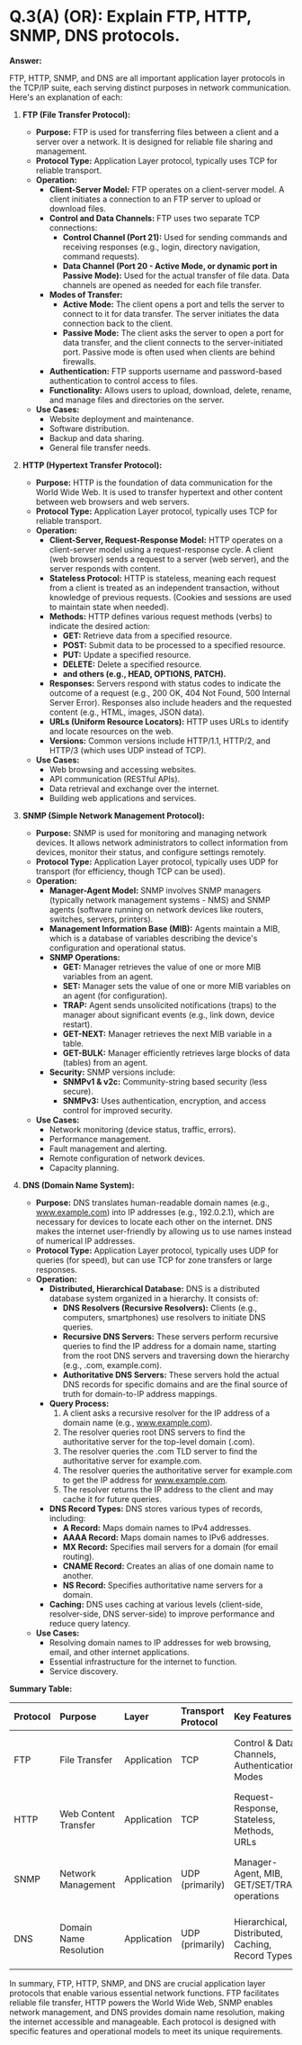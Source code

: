 # Q.3(A) (OR): Explain FTP, HTTP, SNMP, DNS protocols.

**Answer:**

FTP, HTTP, SNMP, and DNS are all important application layer protocols in the TCP/IP suite, each serving distinct purposes in network communication. Here's an explanation of each:

1.  **FTP (File Transfer Protocol):**
    *   **Purpose:** FTP is used for transferring files between a client and a server over a network. It is designed for reliable file sharing and management.
    *   **Protocol Type:** Application Layer protocol, typically uses TCP for reliable transport.
    *   **Operation:**
        *   **Client-Server Model:** FTP operates on a client-server model. A client initiates a connection to an FTP server to upload or download files.
        *   **Control and Data Channels:** FTP uses two separate TCP connections:
            *   **Control Channel (Port 21):** Used for sending commands and receiving responses (e.g., login, directory navigation, command requests).
            *   **Data Channel (Port 20 - Active Mode, or dynamic port in Passive Mode):** Used for the actual transfer of file data. Data channels are opened as needed for each file transfer.
        *   **Modes of Transfer:**
            *   **Active Mode:** The client opens a port and tells the server to connect to it for data transfer. The server initiates the data connection back to the client.
            *   **Passive Mode:** The client asks the server to open a port for data transfer, and the client connects to the server-initiated port. Passive mode is often used when clients are behind firewalls.
        *   **Authentication:** FTP supports username and password-based authentication to control access to files.
        *   **Functionality:** Allows users to upload, download, delete, rename, and manage files and directories on the server.
    *   **Use Cases:**
        *   Website deployment and maintenance.
        *   Software distribution.
        *   Backup and data sharing.
        *   General file transfer needs.

2.  **HTTP (Hypertext Transfer Protocol):**
    *   **Purpose:** HTTP is the foundation of data communication for the World Wide Web. It is used to transfer hypertext and other content between web browsers and web servers.
    *   **Protocol Type:** Application Layer protocol, typically uses TCP for reliable transport.
    *   **Operation:**
        *   **Client-Server, Request-Response Model:** HTTP operates on a client-server model using a request-response cycle. A client (web browser) sends a request to a server (web server), and the server responds with content.
        *   **Stateless Protocol:** HTTP is stateless, meaning each request from a client is treated as an independent transaction, without knowledge of previous requests. (Cookies and sessions are used to maintain state when needed).
        *   **Methods:** HTTP defines various request methods (verbs) to indicate the desired action:
            *   **GET:** Retrieve data from a specified resource.
            *   **POST:** Submit data to be processed to a specified resource.
            *   **PUT:** Update a specified resource.
            *   **DELETE:** Delete a specified resource.
            *   **and others (e.g., HEAD, OPTIONS, PATCH).**
        *   **Responses:** Servers respond with status codes to indicate the outcome of a request (e.g., 200 OK, 404 Not Found, 500 Internal Server Error). Responses also include headers and the requested content (e.g., HTML, images, JSON data).
        *   **URLs (Uniform Resource Locators):** HTTP uses URLs to identify and locate resources on the web.
        *   **Versions:** Common versions include HTTP/1.1, HTTP/2, and HTTP/3 (which uses UDP instead of TCP).
    *   **Use Cases:**
        *   Web browsing and accessing websites.
        *   API communication (RESTful APIs).
        *   Data retrieval and exchange over the internet.
        *   Building web applications and services.

3.  **SNMP (Simple Network Management Protocol):**
    *   **Purpose:** SNMP is used for monitoring and managing network devices. It allows network administrators to collect information from devices, monitor their status, and configure settings remotely.
    *   **Protocol Type:** Application Layer protocol, typically uses UDP for transport (for efficiency, though TCP can be used).
    *   **Operation:**
        *   **Manager-Agent Model:** SNMP involves SNMP managers (typically network management systems - NMS) and SNMP agents (software running on network devices like routers, switches, servers, printers).
        *   **Management Information Base (MIB):** Agents maintain a MIB, which is a database of variables describing the device's configuration and operational status.
        *   **SNMP Operations:**
            *   **GET:** Manager retrieves the value of one or more MIB variables from an agent.
            *   **SET:** Manager sets the value of one or more MIB variables on an agent (for configuration).
            *   **TRAP:** Agent sends unsolicited notifications (traps) to the manager about significant events (e.g., link down, device restart).
            *   **GET-NEXT:** Manager retrieves the next MIB variable in a table.
            *   **GET-BULK:** Manager efficiently retrieves large blocks of data (tables) from an agent.
        *   **Security:** SNMP versions include:
            *   **SNMPv1 & v2c:** Community-string based security (less secure).
            *   **SNMPv3:** Uses authentication, encryption, and access control for improved security.
    *   **Use Cases:**
        *   Network monitoring (device status, traffic, errors).
        *   Performance management.
        *   Fault management and alerting.
        *   Remote configuration of network devices.
        *   Capacity planning.

4.  **DNS (Domain Name System):**
    *   **Purpose:** DNS translates human-readable domain names (e.g., www.example.com) into IP addresses (e.g., 192.0.2.1), which are necessary for devices to locate each other on the internet. DNS makes the internet user-friendly by allowing us to use names instead of numerical IP addresses.
    *   **Protocol Type:** Application Layer protocol, typically uses UDP for queries (for speed), but can use TCP for zone transfers or large responses.
    *   **Operation:**
        *   **Distributed, Hierarchical Database:** DNS is a distributed database system organized in a hierarchy. It consists of:
            *   **DNS Resolvers (Recursive Resolvers):** Clients (e.g., computers, smartphones) use resolvers to initiate DNS queries.
            *   **Recursive DNS Servers:** These servers perform recursive queries to find the IP address for a domain name, starting from the root DNS servers and traversing down the hierarchy (e.g., .com, example.com).
            *   **Authoritative DNS Servers:** These servers hold the actual DNS records for specific domains and are the final source of truth for domain-to-IP address mappings.
        *   **Query Process:**
            1.  A client asks a recursive resolver for the IP address of a domain name (e.g., www.example.com).
            2.  The resolver queries root DNS servers to find the authoritative server for the top-level domain (.com).
            3.  The resolver queries the .com TLD server to find the authoritative server for example.com.
            4.  The resolver queries the authoritative server for example.com to get the IP address for www.example.com.
            5.  The resolver returns the IP address to the client and may cache it for future queries.
        *   **DNS Record Types:** DNS stores various types of records, including:
            *   **A Record:** Maps domain names to IPv4 addresses.
            *   **AAAA Record:** Maps domain names to IPv6 addresses.
            *   **MX Record:** Specifies mail servers for a domain (for email routing).
            *   **CNAME Record:** Creates an alias of one domain name to another.
            *   **NS Record:** Specifies authoritative name servers for a domain.
        *   **Caching:** DNS uses caching at various levels (client-side, resolver-side, DNS server-side) to improve performance and reduce query latency.
    *   **Use Cases:**
        *   Resolving domain names to IP addresses for web browsing, email, and other internet applications.
        *   Essential infrastructure for the internet to function.
        *   Service discovery.

**Summary Table:**

| Protocol | Purpose                     | Layer | Transport Protocol | Key Features                                   | Use Cases                                            |
| :------- | :-------------------------- | :---- | :----------------- | :--------------------------------------------- | :--------------------------------------------------- |
| FTP      | File Transfer               | Application | TCP                | Control & Data Channels, Authentication, Modes | File sharing, Website deployment, Software distribution |
| HTTP     | Web Content Transfer        | Application | TCP                | Request-Response, Stateless, Methods, URLs     | Web browsing, APIs, Web applications                 |
| SNMP     | Network Management          | Application | UDP (primarily)    | Manager-Agent, MIB, GET/SET/TRAP operations   | Network monitoring, Configuration, Fault management    |
| DNS      | Domain Name Resolution      | Application | UDP (primarily)    | Hierarchical, Distributed, Caching, Record Types| Domain name to IP address resolution, Internet infrastructure |

In summary, FTP, HTTP, SNMP, and DNS are crucial application layer protocols that enable various essential network functions. FTP facilitates reliable file transfer, HTTP powers the World Wide Web, SNMP enables network management, and DNS provides domain name resolution, making the internet accessible and manageable. Each protocol is designed with specific features and operational models to meet its unique requirements.